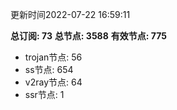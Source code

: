 更新时间2022-07-22 16:59:11

**总订阅: 73**
**总节点: 3588**
**有效节点: 775**
- trojan节点: 56
- ss节点: 654
- v2ray节点: 64
- ssr节点: 1
